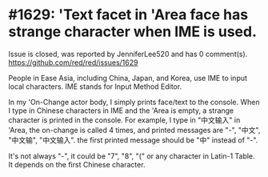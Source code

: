 
#1629: 'Text facet in 'Area face has strange character when IME is used. 
================================================================================
Issue is closed, was reported by JenniferLee520 and has 0 comment(s).
<https://github.com/red/red/issues/1629>

People in Ease Asia, including China, Japan, and Korea, use IME to input local characters. IME stands for Input Method Editor. 

In my 'On-Change actor body, I simply prints face/text to the console. When I type in Chinese characters in IME and the 'Area is empty, a strange character is printed in the console. For example, I type in "中文输入" in 'Area, the on-change is called 4 times, and printed messages are "-",  "中文", "中文输", "中文输入". the first printed message should be "中" instead of "-". 

It's not always "-", it could be "7", "8", "(" or any character in Latin-1 Table. It depends on the first Chinese character.




